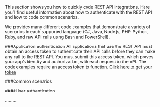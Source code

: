 This section shows you how to quickly code REST API integrations. Here you’ll find useful information about how to authenticate with the REST API and how to code common scenarios.

We provides many different code examples that demonstrate a variety of scenarios in each supported language (C#, Java, Node.js, PHP, Python, Ruby, and raw API calls using Bash and PowerShell).

###Application authentication
All applications that use the REST API must obtain an access token to authenticate their API calls before they can make any call to the REST API. You must submit this access token, which proves your app’s identity and authorization, with each request to the API. The code examples require an access token to function. [Click here to get your token](http://www.google.fr)

###Common scenarios

####User authentication

.........
